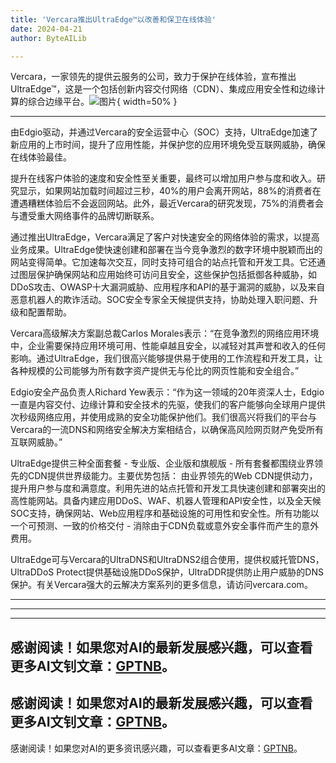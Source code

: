 ```yaml
---
title: 'Vercara推出UltraEdge™以改善和保卫在线体验'
date: 2024-04-21
author: ByteAILib

---
```


Vercara，一家领先的提供云服务的公司，致力于保护在线体验，宣布推出UltraEdge™，这是一个包括创新内容交付网络（CDN）、集成应用安全性和边缘计算的综合边缘平台。![图片](https://ai-techpark.com/wp-content/uploads/2020/06/Buyer-Guide-500x281-1.jpg){ width=50% }

---
由Edgio驱动，并通过Vercara的安全运营中心（SOC）支持，UltraEdge加速了新应用的上市时间，提升了应用性能，并保护您的应用环境免受互联网威胁，确保在线体验最佳。

提升在线客户体验的速度和安全性至关重要，最终可以增加用户参与度和收入。研究显示，如果网站加载时间超过三秒，40%的用户会离开网站，88%的消费者在遭遇糟糕体验后不会返回网站。此外，最近Vercara的研究发现，75%的消费者会与遭受重大网络事件的品牌切断联系。

通过推出UltraEdge，Vercara满足了客户对快速安全的网络体验的需求，以提高业务成果。UltraEdge使快速创建和部署在当今竞争激烈的数字环境中脱颖而出的网站变得简单。它加速每次交互，同时支持可组合的站点托管和开发工具。它还通过图层保护确保网站和应用始终可访问且安全，这些保护包括抵御各种威胁，如DDoS攻击、OWASP十大漏洞威胁、应用程序和API的基于漏洞的威胁，以及来自恶意机器人的欺诈活动。SOC安全专家全天候提供支持，协助处理入职问题、升级和配置帮助。

Vercara高级解决方案副总裁Carlos Morales表示：“在竞争激烈的网络应用环境中，企业需要保持应用环境可用、性能卓越且安全，以减轻对其声誉和收入的任何影响。通过UltraEdge，我们很高兴能够提供易于使用的工作流程和开发工具，让各种规模的公司能够为所有数字资产提供无与伦比的网页性能和安全组合。”

Edgio安全产品负责人Richard Yew表示：“作为这一领域的20年资深人士，Edgio一直是内容交付、边缘计算和安全技术的先驱，使我们的客户能够向全球用户提供次秒级网络应用，并使用成熟的安全功能保护他们。我们很高兴将我们的平台与Vercara的一流DNS和网络安全解决方案相结合，以确保高风险网页财产免受所有互联网威胁。”

UltraEdge提供三种全面套餐 - 专业版、企业版和旗舰版 - 所有套餐都围绕业界领先的CDN提供世界级能力。主要优势包括：
由业界领先的Web CDN提供动力，提升用户参与度和满意度。利用先进的站点托管和开发工具快速创建和部署突出的高性能网站。具备内建应用DDoS、WAF、机器人管理和API安全性，以及全天候SOC支持，确保网站、Web应用程序和基础设施的可用性和安全性。所有功能以一个可预测、一致的价格交付 - 消除由于CDN负载或意外安全事件而产生的意外费用。

UltraEdge可与Vercara的UltraDNS和UltraDNS2组合使用，提供权威托管DNS，UltraDDoS Protect提供基础设施DDoS保护，UltraDDR提供防止用户威胁的DNS保护。有关Vercara强大的云解决方案系列的更多信息，请访问vercara.com。  

---
---

---
感谢阅读！如果您对AI的最新发展感兴趣，可以查看更多AI文钊文章：[GPTNB](https://gptnb.com)。
---
感谢阅读！如果您对AI的最新发展感兴趣，可以查看更多AI文钊文章：[GPTNB](https://gptnb.com)。
---
感谢阅读！如果您对AI的更多资讯感兴趣，可以查看更多AI文章：[GPTNB](https://gptnb.com)。
